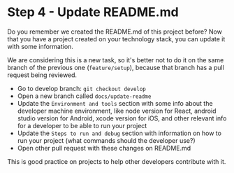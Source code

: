 # Step 4 - Update README.md

Do you remember we created the README.md of this project before? Now that you have a project created on your technology stack, you can update it with some information.

We are considering this is a new task, so it's better not to do it on the same branch of the previous one (`feature/setup`), because that branch has a pull request being reviewed.

- Go to develop branch: `git checkout develop`
- Open a new branch called `docs/update-readme`
- Update the `Environment and tools` section with some info about the developer machine environment, like node version for React, android studio version for Android, xcode version for iOS, and other relevant info for a developer to be able to run your project
- Update the `Steps to run and debug` section with information on how to run your project (what commands should the developer use?)
- Open other pull request with these changes on README.md

This is good practice on projects to help other developers contribute with it.

